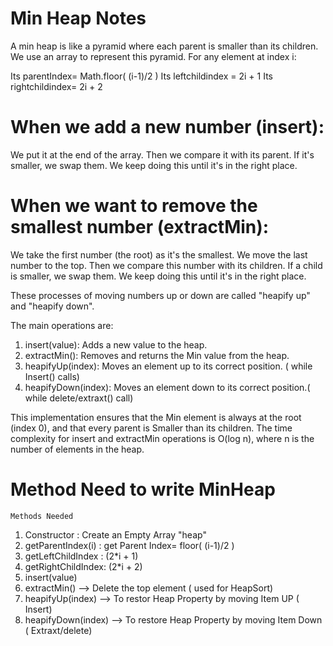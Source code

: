 Min Heap Notes
=============

A min heap is like a pyramid where each parent is smaller than its children.
We use an array to represent this pyramid. For any element at index i:

Its parentIndex= Math.floor( (i-1)/2 )
Its leftchildindex = 2i + 1
Its rightchildindex= 2i + 2

When we add a new number (insert):
================================
We put it at the end of the array.
Then we compare it with its parent. If it's smaller, we swap them.
We keep doing this until it's in the right place.


When we want to remove the smallest number (extractMin):
========================================================
We take the first number (the root) as it's the smallest.
We move the last number to the top.
Then we compare this number with its children. If a child is smaller, we swap them.
We keep doing this until it's in the right place.


These processes of moving numbers up or down are called "heapify up" and "heapify down".

The main operations are:

1) insert(value):       Adds a new value to the heap.
2) extractMin():        Removes and returns the Min value from the heap.
3) heapifyUp(index):    Moves an element up to its correct position.  ( while Insert() calls)
4) heapifyDown(index):  Moves an element down to its correct position.( while delete/extraxt() call)

This implementation ensures that the Min element is always at the root (index 0), and that every parent is Smaller than its children. 
The time complexity for insert and extractMin operations is O(log n), where n is the number of elements in the heap.

Method Need to write MinHeap
===========================
    Methods Needed
1) Constructor : Create an Empty Array "heap"
2) getParentIndex(i) : get Parent Index= floor( (i-1)/2 )
3) getLeftChildIndex : (2*i + 1)
4) getRightChildIndex: (2*i + 2)
5) insert(value)
6) extractMin() --> Delete the top element ( used for HeapSort)
7) heapifyUp(index) --> To restor Heap Property by moving Item UP ( Insert)
8) heapifyDown(index) --> To restore Heap Property by moving Item Down ( Extraxt/delete)
